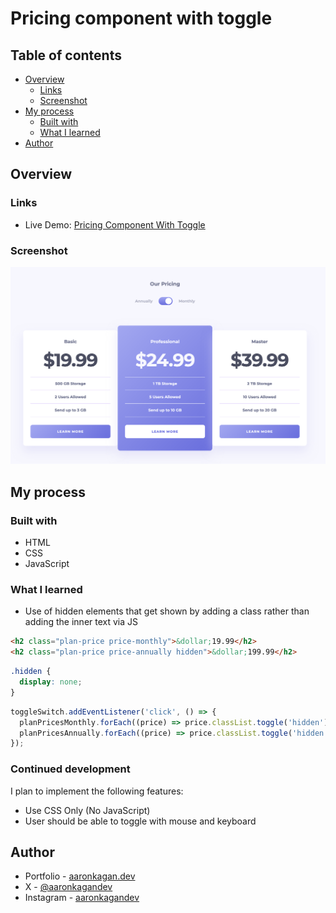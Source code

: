 # Pricing component with toggle

## Table of contents

- [Overview](#overview)
  - [Links](#links)
  - [Screenshot](#screenshot)
- [My process](#my-process)
  - [Built with](#built-with)
  - [What I learned](#what-i-learned)
- [Author](#author)

## Overview

### Links

- Live Demo: [Pricing Component With Toggle](https://aaronkagandev-pricingwithtoggle.netlify.app/)

### Screenshot

![Pricing component](./images/desktop-view.png)

## My process

### Built with

- HTML
- CSS
- JavaScript

### What I learned

- Use of hidden elements that get shown by adding a class rather than adding the inner text via JS

```html
<h2 class="plan-price price-monthly">&dollar;19.99</h2>
<h2 class="plan-price price-annually hidden">&dollar;199.99</h2>
```

```css
.hidden {
  display: none;
}
```

```js
toggleSwitch.addEventListener('click', () => {
  planPricesMonthly.forEach((price) => price.classList.toggle('hidden'));
  planPricesAnnually.forEach((price) => price.classList.toggle('hidden'));
});
```

### Continued development

I plan to implement the following features:

- Use CSS Only (No JavaScript)
- User should be able to toggle with mouse and keyboard

<!-- ### Useful resources

- [Example resource 1](https://www.example.com) - This helped me for XYZ reason. I really liked this pattern and will use it going forward.
- [Example resource 2](https://www.example.com) - This is an amazing article which helped me finally understand XYZ. I'd recommend it to anyone still learning this concept. -->

## Author

- Portfolio - [aaronkagan.dev](https://www.aaronkagan.dev)
- X - [@aaronkagandev](https://www.twitter.com/aaronkagandev)
- Instagram - [aaronkagandev](https://www.instagram.com/aaronkagandev/)
